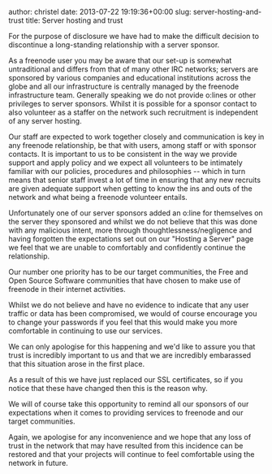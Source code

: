 author: christel
date: 2013-07-22 19:19:36+00:00
slug: server-hosting-and-trust
title: Server hosting and trust

For the purpose of disclosure we have had to make the difficult decision to discontinue a long-standing relationship with a server sponsor.

As a freenode user you may be aware that our set-up is somewhat untraditional and differs from that of many other IRC networks; servers are sponsored by various companies and educational institutions across the globe and all our infrastructure is centrally managed by the freenode infrastructure team. Generally speaking we do not provide o:lines or other privileges to server sponsors. Whilst it is possible for a sponsor contact to also volunteer as a staffer on the network such recruitment is independent of any server hosting.

Our staff are expected to work together closely and communication is key in any freenode relationship, be that with users, among staff or with sponsor contacts. It is important to us to be consistent in the way we provide support and apply policy and we expect all volunteers to be intimately familiar with our policies, procedures and philosophies -- which in turn means that senior staff invest a lot of time in ensuring that any new recruits are given adequate support when getting to know the ins and outs of the network and what being a freenode volunteer entails.

Unfortunately one of our server sponsors added an o:line for themselves on the server they sponsored and whilst we do not believe that this was done with any malicious intent, more through thoughtlessness/negligence and having forgotten the expectations set out on our "Hosting a Server" page we feel that we are unable to comfortably and confidently continue the relationship.

Our number one priority has to be our target communities, the Free and Open Source Software communities that have chosen to make use of freenode in their internet activities.

Whilst we do not believe and have no evidence to indicate that any user traffic or data has been compromised, we would of course encourage you to change your passwords if you feel that this would make you more comfortable in continuing to use our services.

We can only apologise for this happening and we'd like to assure you that trust is incredibly important to us and that we are incredibly embarassed that this situation arose in the first place.

As a result of this we have just replaced our SSL certificates, so if you notice that these have changed then this is the reason why.

We will of course take this opportunity to remind all our sponsors of our expectations when it comes to providing services to freenode and our target communities.

Again, we apologise for any inconvenience and we hope that any loss of trust in the network that may have resulted from this incidence can be restored and that your projects will continue to feel comfortable using the network in future.




